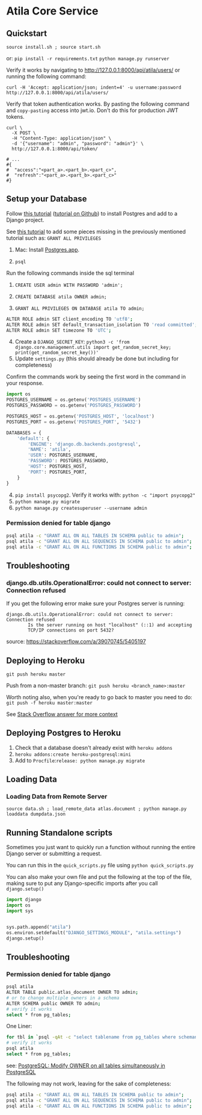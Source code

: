 # Atila Core Service

## Quickstart

`source install.sh ; source start.sh`

or:
`pip install -r requirements.txt`
`python manage.py runserver`

Verify it works by navigating to http://127.0.0.1:8000/api/atila/users/
or running the following command:

```shell
curl -H 'Accept: application/json; indent=4' -u username:password http://127.0.0.1:8000/api/atila/users/
```

Verify that token authentication works. By pasting the following command and `copy-pasting` access into jwt.io.
Don't do this for production JWT tokens.
```shell
curl \
  -X POST \
  -H "Content-Type: application/json" \
  -d '{"username": "admin", "password": "admin"}' \
  http://127.0.0.1:8000/api/token/

# ...
#{
#  "access":"<part_a>.<part_b>.<part_c>",
#  "refresh":"<part_a>.<part_b>.<part_c>"
#}
```

## Setup your Database

Follow [this tutorial](https://tutorial-extensions.djangogirls.org/en/optional_postgresql_installation/) 
([tutorial on Github](https://github.com/DjangoGirls/tutorial-extensions/tree/master/en/optional_postgresql_installation))
to install Postgres and add 
to a Django project.

See [this tutorial](https://www.digitalocean.com/community/tutorials/how-to-use-postgresql-with-your-django-application-on-ubuntu-20-04) 
to add some pieces missing in the previously mentioned tutorial such as: `GRANT ALL PRIVILEGES`

1. Mac: Install [Postgres.app](https://postgresapp.com/downloads.html). 

1. `psql`

Run the following commands inside the sql terminal

1. `CREATE USER admin WITH PASSWORD 'admin';`

2. `CREATE DATABASE atila OWNER admin;`
3. `GRANT ALL PRIVILEGES ON DATABASE atila TO admin;`
```bash
ALTER ROLE admin SET client_encoding TO 'utf8';
ALTER ROLE admin SET default_transaction_isolation TO 'read committed';
ALTER ROLE admin SET timezone TO 'UTC';
```
4. Create a `DJANGO_SECRET_KEY`: `python3 -c 'from django.core.management.utils import get_random_secret_key; print(get_random_secret_key())'`
4. Update `settings.py` (this should already be done but including for completeness)

Confirm the commands work by seeing the first word in the command in your response.

```python
import os
POSTGRES_USERNAME = os.getenv('POSTGRES_USERNAME')
POSTGRES_PASSWORD = os.getenv('POSTGRES_PASSWORD')

POSTGRES_HOST = os.getenv('POSTGRES_HOST', 'localhost')
POSTGRES_PORT = os.getenv('POSTGRES_PORT', '5432')

DATABASES = {
    'default': {
        'ENGINE': 'django.db.backends.postgresql',
        'NAME': 'atila',
        'USER': POSTGRES_USERNAME,
        'PASSWORD': POSTGRES_PASSWORD,
        'HOST': POSTGRES_HOST,
        'PORT': POSTGRES_PORT,
    }
}
```
4. `pip install psycopg2`. Verify it works with: `python -c "import psycopg2"`
5. `python manage.py migrate`
6. `python manage.py createsuperuser --username admin`

### Permission denied for table django

```bash
psql atila -c "GRANT ALL ON ALL TABLES IN SCHEMA public to admin";
psql atila -c "GRANT ALL ON ALL SEQUENCES IN SCHEMA public to admin";
psql atila -c "GRANT ALL ON ALL FUNCTIONS IN SCHEMA public to admin";
```

## Troubleshooting


### django.db.utils.OperationalError: could not connect to server: Connection refused
If you get the following error make sure your Postgres server is running:
```text
django.db.utils.OperationalError: could not connect to server: Connection refused
        Is the server running on host "localhost" (::1) and accepting
        TCP/IP connections on port 5432?
```

source: https://stackoverflow.com/a/39070745/5405197
## Deploying to Heroku

`git push heroku master`

Push from a non-master branch: `git push heroku <branch_name>:master`

Worth noting also, when you're ready to go back to master you need to do: `git push -f heroku master:master`

See [Stack Overflow answer for more context](https://stackoverflow.com/a/14593582/5405197)

## Deploying Postgres to Heroku
1. Check that a database doesn't already exist with `heroku addons`
2. `heroku addons:create heroku-postgresql:mini`
3. Add to `Procfile`:`release: python manage.py migrate`

## Loading Data

### Loading Data from Remote Server

`source data.sh ; load_remote_data atlas.document ; python manage.py loaddata dumpdata.json`

## Running Standalone scripts
Sometimes you just want to quickly run a function without running the entire Django server or submitting a request.

You can run this in the `quick_scripts.py` file using `python quick_scripts.py`

You can also make your own file and put the following at the top of the file, making sure to
put any Django-specific imports after you call `django.setup()`

```python
import django
import os
import sys


sys.path.append("atila")
os.environ.setdefault("DJANGO_SETTINGS_MODULE", "atila.settings")
django.setup()
```

## Troubleshooting

### Permission denied for table django
```bash
psql atila
ALTER TABLE public.atlas_document OWNER TO admin;
# or to change multiple owners in a schema
ALTER SCHEMA public OWNER TO admin;
# verify it works
select * from pg_tables;
```

One Liner:
```bash
for tbl in `psql -qAt -c "select tablename from pg_tables where schemaname = 'public';" atila` ; do  psql -c "alter table \"$tbl\" owner to admin" atila ; done
# verify it works
psql atila
select * from pg_tables;
```
see: [PostgreSQL: Modify OWNER on all tables simultaneously in PostgreSQL](https://stackoverflow.com/a/2686185/5405197)

The following may not work, leaving for the sake of completeness:
```bash
psql atila -c "GRANT ALL ON ALL TABLES IN SCHEMA public to admin";
psql atila -c "GRANT ALL ON ALL SEQUENCES IN SCHEMA public to admin";
psql atila -c "GRANT ALL ON ALL FUNCTIONS IN SCHEMA public to admin";
```
